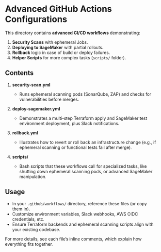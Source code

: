 # Advanced GitHub Actions Configurations

This directory contains **advanced CI/CD workflows** demonstrating:

1. **Security Scans** with ephemeral Jobs.  
2. **Deploying to SageMaker** with partial rollouts.  
3. **Rollback** logic in case of build or deploy failures.  
4. **Helper Scripts** for more complex tasks (`scripts/` folder).

## Contents

1. **security-scan.yml**  
   - Runs ephemeral scanning pods (SonarQube, ZAP) and checks for vulnerabilities before merges.

2. **deploy-sagemaker.yml**  
   - Demonstrates a multi-step Terraform apply and SageMaker test environment deployment, plus Slack notifications.

3. **rollback.yml**  
   - Illustrates how to revert or roll back an infrastructure change (e.g., if ephemeral scanning or functional tests fail after merge).

4. **scripts/**  
   - Bash scripts that these workflows call for specialized tasks, like shutting down ephemeral scanning pods, or advanced SageMaker manipulation.

## Usage

- In your `.github/workflows/` directory, reference these files (or copy them in).  
- Customize environment variables, Slack webhooks, AWS OIDC credentials, etc.  
- Ensure Terraform backends and ephemeral scanning scripts align with your existing codebase.

For more details, see each file’s inline comments, which explain how everything fits together.  
